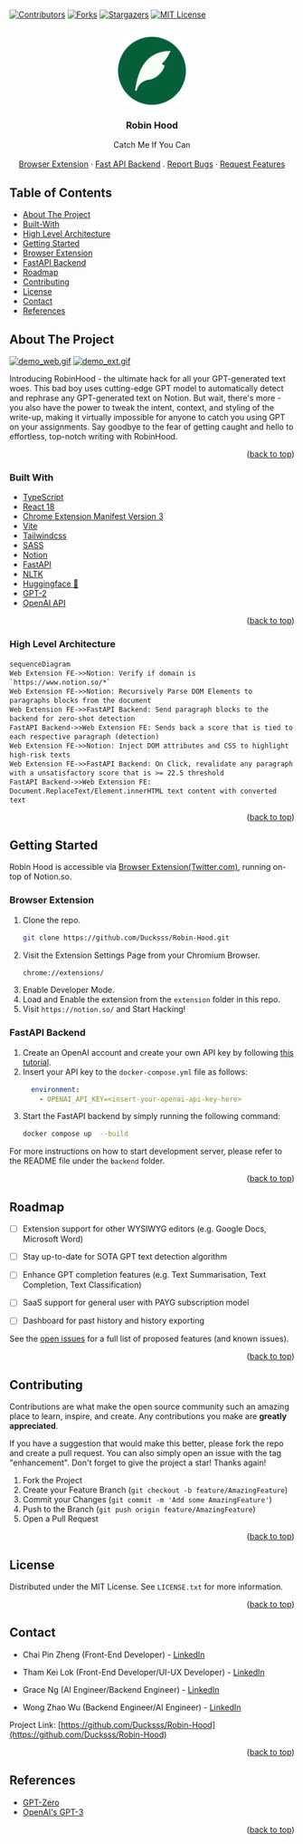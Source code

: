 <br />
<div id="top"></div>

<!-- PROJECT SHIELDS -->
<!--
*** I'm using markdown "reference style" links for readability.
*** Reference links are enclosed in brackets [ ] instead of parentheses ( ).
*** See the bottom of this document for the declaration of the reference variables
*** for contributors-url, forks-url, etc. This is an optional, concise syntax you may use.
*** https://www.markdownguide.org/basic-syntax/#reference-style-links
-->
[![Contributors](https://img.shields.io/github/contributors/Ducksss/Robin-Hood.svg)][contributors-url]
[![Forks](https://img.shields.io/github/forks/Ducksss/Robin-Hood.svg)][forks-url]
[![Stargazers](https://img.shields.io/github/stars/Ducksss/Robin-Hood.svg)][stars-url]
[![MIT License](https://img.shields.io/github/license/Ducksss/Robin-Hood.svg)][license-url]


<!-- PROJECT LOGO -->
<br />
<div align="center">
  <a href="https://github.com/Ducksss/Robin-Hood">
    <img src="assets/robin-hood-bg.png" alt="Logo" width="120" height="120">
  </a>

<h3 align="center">Robin Hood</h3>

  <p align="center">
    Catch Me If You Can
    <br />
    <br />
    <a href="#browser-extension">Browser Extension</a>
    ·
    <a href="#fastapi-backend">Fast API Backend</a>
    .
    <a href="https://github.com/Ducksss/Robin-Hood/issues">Report Bugs</a>
    ·
    <a href="https://github.com/Ducksss/Robin-Hood/issues">Request Features</a>
  </p>
</div>


<!-- TABLE OF CONTENTS -->
## Table of Contents
- [About The Project](#about-the-project)
- [Built-With](#built-with)
- [High Level Architecture](#high-level-architecture)
- [Getting Started](#getting-started)
- [Browser Extension](#browser-extension)
- [FastAPI Backend](#fastapi-backend)
- [Roadmap](#roadmap)
- [Contributing](#contributing)
- [License](#license)
- [Contact](#contact)
- [References](#references)


<!-- ABOUT THE PROJECT -->
## About The Project
<a href="#about-the-project"></a>
<a href="https://Robin-Hood-c9549.web.app/"><img src="assets/demo_web.gif" alt="demo_web.gif"></a>
<a href="https://github.com/Ducksss/Robin-Hood/blob/main/README.md#browser-extension"><img src="assets/demo_ext.gif" alt="demo_ext.gif"></a>

Introducing RobinHood - the ultimate hack for all your GPT-generated text woes. This bad boy uses cutting-edge GPT model to automatically detect and rephrase any GPT-generated text on Notion. But wait, there's more - you also have the power to tweak the intent, context, and styling of the write-up, making it virtually impossible for anyone to catch you using GPT on your assignments. Say goodbye to the fear of getting caught and hello to effortless, top-notch writing with RobinHood.

<p align="right">(<a href="#top">back to top</a>)</p>



### Built With
<a href="#built-with"></a>

* [TypeScript](https://www.typescriptlang.org/)
* [React 18](https://reactjs.org/)
* [Chrome Extension Manifest Version 3](https://developer.chrome.com/docs/extensions/mv3/intro/)
* [Vite](https://vitejs.dev/)
* [Tailwindcss](https://tailwindcss.com/)
* [SASS](https://sass-lang.com/)
* [Notion](https://notion.so)
* [FastAPI](https://fastapi.tiangolo.com/)
* [NLTK](https://www.nltk.org/)
* [Huggingface 🤗](https://huggingface.co/)
* [GPT-2](https://github.com/openai/gpt-2)
* [OpenAI API](https://openai.com/api/)


<p align="right">(<a href="#top">back to top</a>)</p>

### High Level Architecture
<a href="#built-with"></a>
```mermaid
sequenceDiagram
Web Extension FE->>Notion: Verify if domain is `https://www.notion.so/*`
Web Extension FE->>Notion: Recursively Parse DOM Elements to paragraphs blocks from the document
Web Extension FE->>FastAPI Backend: Send paragraph blocks to the backend for zero-shot detection
FastAPI Backend->>Web Extension FE: Sends back a score that is tied to each respective paragraph (detection)
Web Extension FE->>Notion: Inject DOM attributes and CSS to highlight high-risk texts
Web Extension FE->>FastAPI Backend: On Click, revalidate any paragraph with a unsatisfactory score that is >= 22.5 threshold
FastAPI Backend->>Web Extension FE: Document.ReplaceText/Element.innerHTML text content with converted text
```


<p align="right">(<a href="#top">back to top</a>)</p>


<!-- GETTING STARTED -->
## Getting Started

Robin Hood is accessible via [Browser Extension(Twitter.com)](https://github.com/Ducksss/Robin-Hood/tree/main/extension), running on-top of Notion.so.

### Browser Extension
<a href="#fastapi-backend"></a>

1. Clone the repo.
   ```sh
   git clone https://github.com/Ducksss/Robin-Hood.git
   ```
2. Visit the Extension Settings Page from your Chromium Browser.
   ```sh
   chrome://extensions/
   ```
3. Enable Developer Mode.
4. Load and Enable the extension from the `extension` folder in this repo.
5. Visit `https://notion.so/` and Start Hacking!

### FastAPI Backend
<a href="#fastapi-backend"></a>

1. Create an OpenAI account and create your own API key by following [this tutorial](https://elephas.app/blog/how-to-create-openai-api-keys-cl5c4f21d281431po7k8fgyol0).
2. Insert your API key to the `docker-compose.yml` file as follows:
    ```yaml
      environment:
        - OPENAI_API_KEY=<insert-your-openai-api-key-here>
    ```
3. Start the FastAPI backend by simply running the following command:
    ```bash
    docker compose up  --build
    ```

For more instructions on how to start development server, please refer to the README file under the `backend` folder.

<p align="right">(<a href="#top">back to top</a>)</p>


<!-- ROADMAP -->
## Roadmap
- [ ] Extension support for other WYSIWYG editors (e.g. Google Docs, Microsoft Word)
- [ ] Stay up-to-date for SOTA GPT text detection algorithm
- [ ] Enhance GPT completion features (e.g. Text Summarisation, Text Completion, Text Classification)
- [ ] SaaS support for general user with PAYG subscription model
- [ ] Dashboard for past history and history exporting


See the [open issues](https://github.com/Ducksss/Robin-Hood/issues) for a full list of proposed features (and known issues).

<p align="right">(<a href="#top">back to top</a>)</p>



<!-- CONTRIBUTING -->
## Contributing

Contributions are what make the open source community such an amazing place to learn, inspire, and create. Any contributions you make are **greatly appreciated**.

If you have a suggestion that would make this better, please fork the repo and create a pull request. You can also simply open an issue with the tag "enhancement".
Don't forget to give the project a star! Thanks again!

1. Fork the Project
2. Create your Feature Branch (`git checkout -b feature/AmazingFeature`)
3. Commit your Changes (`git commit -m 'Add some AmazingFeature'`)
4. Push to the Branch (`git push origin feature/AmazingFeature`)
5. Open a Pull Request

<p align="right">(<a href="#top">back to top</a>)</p>



<!-- LICENSE -->
## License

Distributed under the MIT License. See `LICENSE.txt` for more information.

<p align="right">(<a href="#top">back to top</a>)</p>



<!-- CONTACT -->
## Contact

- Chai Pin Zheng (Front-End Developer) - [LinkedIn](https://www.linkedin.com/in/chai-pin-zheng-5610921aa/)

- Tham Kei Lok (Front-End Developer/UI-UX Developer) - [LinkedIn](https://www.linkedin.com/in/thamkeilok/)

- Grace Ng (AI Engineer/Backend Engineer) - [LinkedIn](https://www.linkedin.com/in/grace-ng-48832821a/)

- Wong Zhao Wu (Backend Engineer/AI Engineer) - [LinkedIn](https://www.linkedin.com/in/zhao-wu-wong/)

Project Link: [https://github.com/Ducksss/Robin-Hood](https://github.com/Ducksss/Robin-Hood)

<p align="right">(<a href="#top">back to top</a>)</p>

<!-- References -->
## References

- [GPT-Zero](https://etedward-gptzero-main-zqgfwb.streamlit.app/)
- [OpenAI's GPT-3](https://openai.com/api/)

<p align="right">(<a href="#top">back to top</a>)</p>


<!-- MARKDOWN LINKS & IMAGES -->
<!-- https://www.markdownguide.org/basic-syntax/#reference-style-links -->
[contributors-shield]: https://img.shields.io/github/contributors/Ducksss/Robin-Hood.svg?style=for-the-badge
[contributors-url]: https://github.com/Ducksss/Robin-Hood/graphs/contributors
[forks-shield]: https://img.shields.io/github/forks/Ducksss/Robin-Hood.svg?style=for-the-badge
[forks-url]: https://github.com/Ducksss/Robin-Hood/network/members
[stars-shield]: https://img.shields.io/github/stars/Ducksss/Robin-Hood.svg?style=for-the-badge
[stars-url]: https://github.com/Ducksss/Robin-Hood/stargazers
[issues-shield]: https://img.shields.io/github/issues/Ducksss/Robin-Hood.svg?style=for-the-badge
[issues-url]: https://github.com/Ducksss/Robin-Hood/issues
[license-shield]: https://img.shields.io/github/license/Ducksss/Robin-Hood.svg?style=for-the-badge
[license-url]: https://github.com/Ducksss/FakeNews/blob/main/LICENSE
[linkedin-shield]: https://img.shields.io/badge/-LinkedIn-black.svg?style=for-the-badge&logo=linkedin&colorB=555
[linkedin-url]: https://linkedin.com/in/linkedin_username
[product-screenshot]: images/screenshot.png
